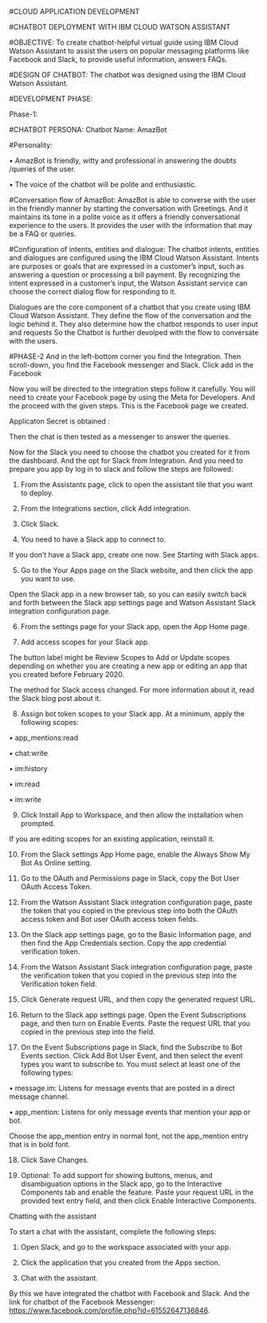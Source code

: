 #CLOUD APPLICATION DEVELOPMENT

#CHATBOT DEPLOYMENT WITH IBM CLOUD WATSON ASSISTANT

#OBJECTIVE:
To create chatbot-helpful virtual guide using IBM Cloud Watson Assistant to assist the users on popular messaging platforms like Facebook and Slack, to provide useful information, answers FAQs.

#DESIGN OF CHATBOT:
The chatbot was designed using the IBM Cloud Watson Assistant.

#DEVELOPMENT PHASE:

Phase-1:

#CHATBOT PERSONA:
Chatbot Name: AmazBot

#Personality: 

•	AmazBot is friendly, witty and professional in answering the doubts /queries of the user.

•	The voice of the chatbot will be polite and enthusiastic.

#Conversation flow of AmazBot:
AmazBot is able to converse with the user in the friendly manner by starting the conversation with Greetings. And it maintains its tone in a polite voice as it offers a friendly conversational experience to the users. It provides the user with the information that may be a FAQ or queries.

 

#Configuration of intents, entities and dialogue:
The chatbot intents, entities and dialogues are configured using the IBM Cloud Watson Assistant.
Intents are purposes or goals that are expressed in a customer’s input, such as answering a question or processing a bill payment. By recognizing the intent expressed in a customer’s input, the Watson Assistant service can choose the correct dialog flow for responding to it.
 

Dialogues are the core component of a chatbot that you create using IBM Cloud Watson Assistant. They define the flow of the conversation and the logic behind it. They also determine how the chatbot responds to user input and requests 
So the Chatbot is further devolped with the flow to conversate with the users.
 


#PHASE-2
And in the left-bottom corner you find the Integration. Then scroll-down, you find the Facebook messenger and Slack. Click add in the Facebook
 
Now you will be directed to the integration steps follow it carefully.
You will need to create your Facebook page by using the Meta for Developers.
And the proceed with the given steps.
 This is the Facebook page we created.

Applicaton Secret is obtained :




 
 
Then the chat is then tested as a messenger to answer the queries.

 


Now for the Slack you need to choose the chatbot you created for it from the dashboard. And the opt for Slack from Integration. And you need to prepare you app by log in to slack and follow the steps are followed:

1.	From the Assistants page, click to open the assistant tile that you want to deploy.

2.	From the Integrations section, click Add integration.

3.	Click Slack.

4.	You need to have a Slack app to connect to.

If you don’t have a Slack app, create one now. See Starting with Slack apps.

5.	Go to the Your Apps page on the Slack website, and then click the app you want to use.

Open the Slack app in a new browser tab, so you can easily switch back and forth between the Slack app settings page and Watson Assistant Slack integration configuration page.

6.	From the settings page for your Slack app, open the App Home page.

7.	Add access scopes for your Slack app.

The button label might be Review Scopes to Add or Update scopes depending on whether you are creating a new app or editing an app that you created before February 2020.

The method for Slack access changed. For more information about it, read the Slack blog post about it.

8.	Assign bot token scopes to your Slack app. At a minimum, apply the following scopes:
   
•	app_mentions:read

•	chat:write

•	im:history

•	im:read

•	im:write

9.	Click Install App to Workspace, and then allow the installation when prompted.

If you are editing scopes for an existing application, reinstall it.

10.	From the Slack settings App Home page, enable the Always Show My Bot As Online setting.

11.	Go to the OAuth and Permissions page in Slack, copy the Bot User OAuth Access Token.

12.	From the Watson Assistant Slack integration configuration page, paste the token that you copied in the previous step into both the OAuth access token and Bot user OAuth access token fields.

13.	On the Slack app settings page, go to the Basic Information page, and then find the App Credentials section. Copy the app credential verification token.

14.	From the Watson Assistant Slack integration configuration page, paste the verification token that you copied in the previous step into the Verification token field.

15.	Click Generate request URL, and then copy the generated request URL.

16.	Return to the Slack app settings page. Open the Event Subscriptions page, and then turn on Enable Events. Paste the request URL that you copied in the previous step into the field.

17.	On the Event Subscriptions page in Slack, find the Subscribe to Bot Events section. Click Add Bot User Event, and then select the event types you want to subscribe to. You must select at least one of the following types:

•	message.im: Listens for message events that are posted in a direct message channel.

•	app_mention: Listens for only message events that mention your app or bot.

Choose the app_mention entry in normal font, not the app_mention entry that is in bold font.

18.	Click Save Changes.

19.	Optional: To add support for showing buttons, menus, and disambiguation options in the Slack app, go to the Interactive Components tab and enable the feature. Paste your request URL in the provided text entry field, and then click Enable Interactive Components.

Chatting with the assistant

To start a chat with the assistant, complete the following steps:

1.	Open Slack, and go to the workspace associated with your app.

2.	Click the application that you created from the Apps section.

3.	Chat with the assistant.













 



 
 



 
 


 
By this we have integrated the chatbot with Facebook and Slack. And the link for chatbot of the Facebook Messenger:
 https://www.facebook.com/profile.php?id=61552647136846.
